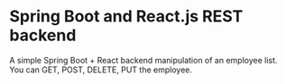 # Spring Boot and React.js REST backend
A simple Spring Boot + React backend manipulation of an employee list.
<br>You can GET, POST, DELETE, PUT the employee.
